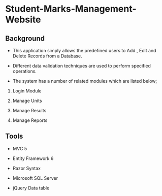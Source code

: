 # Student-Marks-Management-Website

## Background

* This application simply allows the predefined users to Add , Edit  and Delete Records from a Database.

* Different data validation techniques are used to perform specified operations.

* The system has a number of related modules which are listed below;  

1. Login Module  

1. Manage Units    

1. Manage Results    

1. Manage Reports

## Tools

* MVC 5

* Entity Framework 6

* Razor Syntax

* Microsoft SQL Server

* jQuery Data table
